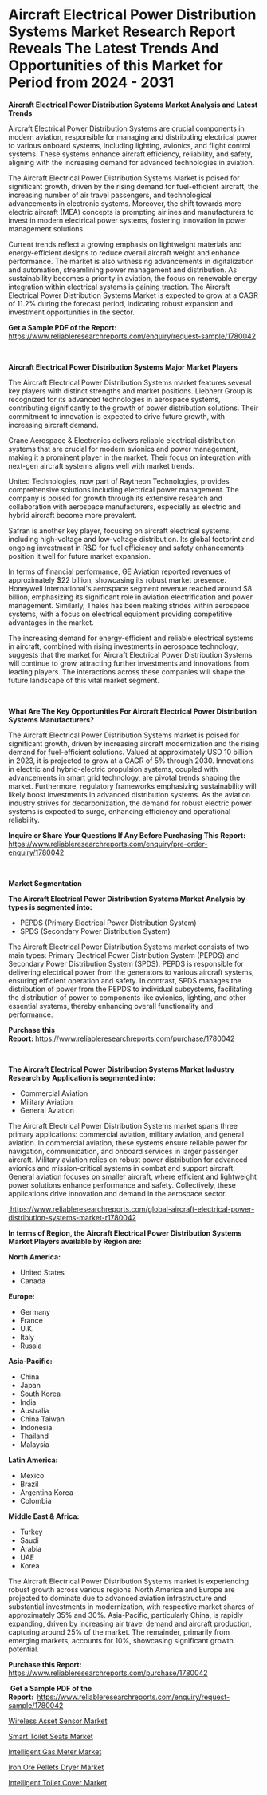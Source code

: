 <p><h1>Aircraft Electrical Power Distribution Systems Market Research Report Reveals The Latest Trends And Opportunities of this Market for Period from 2024 - 2031</h1></p><p><strong>Aircraft Electrical Power Distribution Systems Market Analysis and Latest Trends</strong></p>
<p><p>Aircraft Electrical Power Distribution Systems are crucial components in modern aviation, responsible for managing and distributing electrical power to various onboard systems, including lighting, avionics, and flight control systems. These systems enhance aircraft efficiency, reliability, and safety, aligning with the increasing demand for advanced technologies in aviation.</p><p>The Aircraft Electrical Power Distribution Systems Market is poised for significant growth, driven by the rising demand for fuel-efficient aircraft, the increasing number of air travel passengers, and technological advancements in electronic systems. Moreover, the shift towards more electric aircraft (MEA) concepts is prompting airlines and manufacturers to invest in modern electrical power systems, fostering innovation in power management solutions.</p><p>Current trends reflect a growing emphasis on lightweight materials and energy-efficient designs to reduce overall aircraft weight and enhance performance. The market is also witnessing advancements in digitalization and automation, streamlining power management and distribution. As sustainability becomes a priority in aviation, the focus on renewable energy integration within electrical systems is gaining traction. The Aircraft Electrical Power Distribution Systems Market is expected to grow at a CAGR of 11.2% during the forecast period, indicating robust expansion and investment opportunities in the sector.</p></p>
<p><strong>Get a Sample PDF of the Report:&nbsp;</strong> <a href="https://www.reliableresearchreports.com/enquiry/request-sample/1780042?utm_campaign=8&utm_medium=2&utm_source=Github&utm_content=ia&utm_term=19122024&utm_id=aircraft-electrical-power-distribution-systems">https://www.reliableresearchreports.com/enquiry/request-sample/1780042</a></p>
<p>&nbsp;</p>
<p><strong>Aircraft Electrical Power Distribution Systems Major Market Players</strong></p>
<p><p>The Aircraft Electrical Power Distribution Systems market features several key players with distinct strengths and market positions. Liebherr Group is recognized for its advanced technologies in aerospace systems, contributing significantly to the growth of power distribution solutions. Their commitment to innovation is expected to drive future growth, with increasing aircraft demand.</p><p>Crane Aerospace & Electronics delivers reliable electrical distribution systems that are crucial for modern avionics and power management, making it a prominent player in the market. Their focus on integration with next-gen aircraft systems aligns well with market trends.</p><p>United Technologies, now part of Raytheon Technologies, provides comprehensive solutions including electrical power management. The company is poised for growth through its extensive research and collaboration with aerospace manufacturers, especially as electric and hybrid aircraft become more prevalent.</p><p>Safran is another key player, focusing on aircraft electrical systems, including high-voltage and low-voltage distribution. Its global footprint and ongoing investment in R&D for fuel efficiency and safety enhancements position it well for future market expansion.</p><p>In terms of financial performance, GE Aviation reported revenues of approximately $22 billion, showcasing its robust market presence. Honeywell International's aerospace segment revenue reached around $8 billion, emphasizing its significant role in aviation electrification and power management. Similarly, Thales has been making strides within aerospace systems, with a focus on electrical equipment providing competitive advantages in the market.</p><p>The increasing demand for energy-efficient and reliable electrical systems in aircraft, combined with rising investments in aerospace technology, suggests that the market for Aircraft Electrical Power Distribution Systems will continue to grow, attracting further investments and innovations from leading players. The interactions across these companies will shape the future landscape of this vital market segment.</p></p>
<p>&nbsp;</p>
<p><strong>What Are The Key Opportunities For Aircraft Electrical Power Distribution Systems Manufacturers?</strong></p>
<p><p>The Aircraft Electrical Power Distribution Systems market is poised for significant growth, driven by increasing aircraft modernization and the rising demand for fuel-efficient solutions. Valued at approximately USD 10 billion in 2023, it is projected to grow at a CAGR of 5% through 2030. Innovations in electric and hybrid-electric propulsion systems, coupled with advancements in smart grid technology, are pivotal trends shaping the market. Furthermore, regulatory frameworks emphasizing sustainability will likely boost investments in advanced distribution systems. As the aviation industry strives for decarbonization, the demand for robust electric power systems is expected to surge, enhancing efficiency and operational reliability.</p></p>
<p><strong>Inquire or Share Your Questions If Any Before Purchasing This Report:</strong> <a href="https://www.reliableresearchreports.com/enquiry/pre-order-enquiry/1780042?utm_campaign=8&utm_medium=2&utm_source=Github&utm_content=ia&utm_term=19122024&utm_id=aircraft-electrical-power-distribution-systems">https://www.reliableresearchreports.com/enquiry/pre-order-enquiry/1780042</a></p>
<p>&nbsp;</p>
<p><strong>Market Segmentation</strong></p>
<p><strong>The Aircraft Electrical Power Distribution Systems Market Analysis by types is segmented into:</strong></p>
<p><ul><li>PEPDS (Primary Electrical Power Distribution System)</li><li>SPDS (Secondary Power Distribution System)</li></ul></p>
<p><p>The Aircraft Electrical Power Distribution Systems market consists of two main types: Primary Electrical Power Distribution System (PEPDS) and Secondary Power Distribution System (SPDS). PEPDS is responsible for delivering electrical power from the generators to various aircraft systems, ensuring efficient operation and safety. In contrast, SPDS manages the distribution of power from the PEPDS to individual subsystems, facilitating the distribution of power to components like avionics, lighting, and other essential systems, thereby enhancing overall functionality and performance.</p></p>
<p><strong>Purchase this Report:&nbsp;</strong><a href="https://www.reliableresearchreports.com/purchase/1780042?utm_campaign=8&utm_medium=2&utm_source=Github&utm_content=ia&utm_term=19122024&utm_id=aircraft-electrical-power-distribution-systems">https://www.reliableresearchreports.com/purchase/1780042</a></p>
<p>&nbsp;</p>
<p><strong>The Aircraft Electrical Power Distribution Systems Market Industry Research by Application is segmented into:</strong></p>
<p><ul><li>Commercial Aviation</li><li>Military Aviation</li><li>General Aviation</li></ul></p>
<p><p>The Aircraft Electrical Power Distribution Systems market spans three primary applications: commercial aviation, military aviation, and general aviation. In commercial aviation, these systems ensure reliable power for navigation, communication, and onboard services in larger passenger aircraft. Military aviation relies on robust power distribution for advanced avionics and mission-critical systems in combat and support aircraft. General aviation focuses on smaller aircraft, where efficient and lightweight power solutions enhance performance and safety. Collectively, these applications drive innovation and demand in the aerospace sector.</p></p>
<p><a href="https://www.reliableresearchreports.com/global-aircraft-electrical-power-distribution-systems-market-r1780042?utm_campaign=8&utm_medium=2&utm_source=Github&utm_content=ia&utm_term=19122024&utm_id=aircraft-electrical-power-distribution-systems">&nbsp;https://www.reliableresearchreports.com/global-aircraft-electrical-power-distribution-systems-market-r1780042</a></p>
<p><strong>In terms of Region, the Aircraft Electrical Power Distribution Systems Market Players available by Region are:</strong></p>
<p>
    <p> <strong> North America: </strong>
        <ul>
            <li>United States</li>
            <li>Canada</li>
        </ul>
        </p> 
    <p> <strong> Europe: </strong>
        <ul>
            <li>Germany</li>
            <li>France</li>
            <li>U.K.</li>
            <li>Italy</li>
            <li>Russia</li>
        </ul>
        </p> 
    <p> <strong> Asia-Pacific: </strong>
        <ul>
            <li>China</li>
            <li>Japan</li>
            <li>South Korea</li>
            <li>India</li>
            <li>Australia</li>
            <li>China Taiwan</li>
            <li>Indonesia</li>
            <li>Thailand</li>
            <li>Malaysia</li>
        </ul>
        </p> 
    <p> <strong> Latin America: </strong>
        <ul>
            <li>Mexico</li>
            <li>Brazil</li>
            <li>Argentina Korea</li>
            <li>Colombia</li>
        </ul>
        </p> 
    <p> <strong> Middle East & Africa: </strong>
        <ul>
            <li>Turkey</li>
            <li>Saudi</li>
            <li>Arabia</li>
            <li>UAE</li>
            <li>Korea</li>
        </ul>
    </p>
    </p>
<p><p>The Aircraft Electrical Power Distribution Systems market is experiencing robust growth across various regions. North America and Europe are projected to dominate due to advanced aviation infrastructure and substantial investments in modernization, with respective market shares of approximately 35% and 30%. Asia-Pacific, particularly China, is rapidly expanding, driven by increasing air travel demand and aircraft production, capturing around 25% of the market. The remainder, primarily from emerging markets, accounts for 10%, showcasing significant growth potential.</p></p>
<p><strong>Purchase this Report: </strong><a href="https://www.reliableresearchreports.com/purchase/1780042?utm_campaign=8&utm_medium=2&utm_source=Github&utm_content=ia&utm_term=19122024&utm_id=aircraft-electrical-power-distribution-systems">https://www.reliableresearchreports.com/purchase/1780042</a></p>
<p>&nbsp;<strong>Get a Sample PDF of the Report:&nbsp;&nbsp;</strong><a href="https://www.reliableresearchreports.com/enquiry/request-sample/1780042?utm_campaign=8&utm_medium=2&utm_source=Github&utm_content=ia&utm_term=19122024&utm_id=aircraft-electrical-power-distribution-systems">https://www.reliableresearchreports.com/enquiry/request-sample/1780042</a></p>
<p><strong></strong></p>
<p><p><a href="https://github.com/AfsanaMia652/Market-Research-Report-List-1/blob/main/wireless-asset-sensor-market.md?utm_campaign=8&utm_medium=2&utm_source=Github&utm_content=ia&utm_term=19122024&utm_id=aircraft-electrical-power-distribution-systems">Wireless Asset Sensor Market</a></p><p><a href="https://www.linkedin.com/pulse/positive-outlook-smart-toilet-seats-market-trend-analysis-projected-ttz5e?utm_campaign=8&utm_medium=2&utm_source=Github&utm_content=ia&utm_term=19122024&utm_id=aircraft-electrical-power-distribution-systems">Smart Toilet Seats Market</a></p><p><a href="https://www.linkedin.com/pulse/intelligent-gas-meter-market-overview-forecasted-8-cagr-lypif?utm_campaign=8&utm_medium=2&utm_source=Github&utm_content=ia&utm_term=19122024&utm_id=aircraft-electrical-power-distribution-systems">Intelligent Gas Meter Market</a></p><p><a href="https://github.com/wileonie19657/Market-Research-Report-List-1/blob/main/iron-ore-pellets-dryer-market.md?utm_campaign=8&utm_medium=2&utm_source=Github&utm_content=ia&utm_term=19122024&utm_id=aircraft-electrical-power-distribution-systems">Iron Ore Pellets Dryer Market</a></p><p><a href="https://www.linkedin.com/pulse/navigating-intelligent-toilet-cover-market-size-trends-revenue-sdcle?utm_campaign=8&utm_medium=2&utm_source=Github&utm_content=ia&utm_term=19122024&utm_id=aircraft-electrical-power-distribution-systems">Intelligent Toilet Cover Market</a></p></p>
